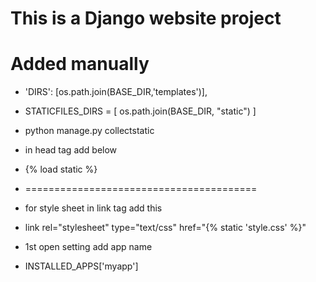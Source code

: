 # This is a Django website  project 
# Added manually
  * 'DIRS': [os.path.join(BASE_DIR,'templates')],
  
  * STATICFILES_DIRS = [ os.path.join(BASE_DIR, "static") ]
  
  * python manage.py collectstatic
  * in head tag add below 
  * {% load static %}
* ========================================
* for style sheet in link tag add this 
* link rel="stylesheet" type="text/css" href="{% static 'style.css' %}"

* 1st open setting add app name 
* INSTALLED_APPS['myapp']


